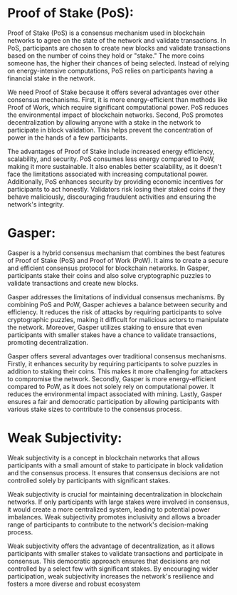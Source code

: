 # Proof of Stake (PoS):

Proof of Stake (PoS) is a consensus mechanism used in blockchain networks to agree on the state of the network and validate transactions. In PoS, participants are chosen to create new blocks and validate transactions based on the number of coins they hold or "stake." The more coins someone has, the higher their chances of being selected. Instead of relying on energy-intensive computations, PoS relies on participants having a financial stake in the network.

We need Proof of Stake because it offers several advantages over other consensus mechanisms. First, it is more energy-efficient than methods like Proof of Work, which require significant computational power. PoS reduces the environmental impact of blockchain networks. Second, PoS promotes decentralization by allowing anyone with a stake in the network to participate in block validation. This helps prevent the concentration of power in the hands of a few participants.

The advantages of Proof of Stake include increased energy efficiency, scalability, and security. PoS consumes less energy compared to PoW, making it more sustainable. It also enables better scalability, as it doesn't face the limitations associated with increasing computational power. Additionally, PoS enhances security by providing economic incentives for participants to act honestly. Validators risk losing their staked coins if they behave maliciously, discouraging fraudulent activities and ensuring the network's integrity.

# Gasper:

Gasper is a hybrid consensus mechanism that combines the best features of Proof of Stake (PoS) and Proof of Work (PoW). It aims to create a secure and efficient consensus protocol for blockchain networks. In Gasper, participants stake their coins and also solve cryptographic puzzles to validate transactions and create new blocks.

Gasper addresses the limitations of individual consensus mechanisms. By combining PoS and PoW, Gasper achieves a balance between security and efficiency. It reduces the risk of attacks by requiring participants to solve cryptographic puzzles, making it difficult for malicious actors to manipulate the network. Moreover, Gasper utilizes staking to ensure that even participants with smaller stakes have a chance to validate transactions, promoting decentralization.

Gasper offers several advantages over traditional consensus mechanisms. Firstly, it enhances security by requiring participants to solve puzzles in addition to staking their coins. This makes it more challenging for attackers to compromise the network. Secondly, Gasper is more energy-efficient compared to PoW, as it does not solely rely on computational power. It reduces the environmental impact associated with mining. Lastly, Gasper ensures a fair and democratic participation by allowing participants with various stake sizes to contribute to the consensus process.

# Weak Subjectivity:

Weak subjectivity is a concept in blockchain networks that allows participants with a small amount of stake to participate in block validation and the consensus process. It ensures that consensus decisions are not controlled solely by participants with significant stakes.

Weak subjectivity is crucial for maintaining decentralization in blockchain networks. If only participants with large stakes were involved in consensus, it would create a more centralized system, leading to potential power imbalances. Weak subjectivity promotes inclusivity and allows a broader range of participants to contribute to the network's decision-making process.

Weak subjectivity offers the advantage of decentralization, as it allows participants with smaller stakes to validate transactions and participate in consensus. This democratic approach ensures that decisions are not controlled by a select few with significant stakes. By encouraging wider participation, weak subjectivity increases the network's resilience and fosters a more diverse and robust ecosystem
